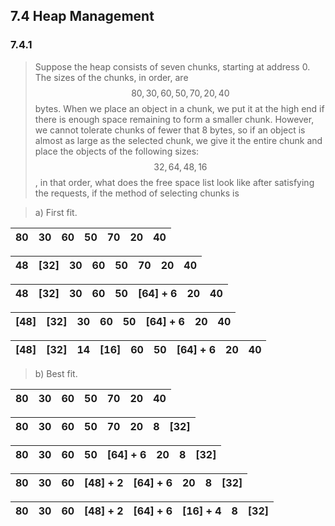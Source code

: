 ## 7.4 Heap Management

### 7.4.1

> Suppose the heap consists of seven chunks, starting at address 0. The sizes of the chunks, in order, are $$80, 30, 60, 50, 70, 20, 40$$ bytes. When we place an object in a chunk, we put it at the high end if there is enough space remaining to form a smaller chunk. However, we cannot tolerate chunks of fewer that 8 bytes, so if an object is almost as large as the selected chunk, we give it the entire chunk and place the objects of the following sizes: $$32, 64, 48, 16$$, in that order, what does the free space list look like after satisfying the requests, if the method of selecting chunks is

> a) First fit.

| 80 | 30 | 60 | 50 | 70 | 20 | 40 |
|:---|:---|:---|:---|:---|:---|:---|

| 48 | [32] | 30 | 60 | 50 | 70 | 20 | 40 |
|:---|:-----|:---|:---|:---|:---|:---|:---|

| 48 | [32] | 30 | 60 | 50 | [64] + 6 | 20 | 40 |
|:---|:-----|:---|:---|:---|:---------|:---|:---|

| [48] | [32] | 30 | 60 | 50 | [64] + 6 | 20 | 40 |
|:-----|:-----|:---|:---|:---|:---------|:---|:---|

| [48] | [32] | 14 | [16] | 60 | 50 | [64] + 6 | 20 | 40 |
|:-----|:-----|:---|:-----|:---|:---|:---------|:---|:---|

> b) Best fit.

| 80 | 30 | 60 | 50 | 70 | 20 | 40 |
|:---|:---|:---|:---|:---|:---|:---|

| 80 | 30 | 60 | 50 | 70 | 20 | 8 | [32] |
|:---|:---|:---|:---|:---|:---|:--|:-----|

| 80 | 30 | 60 | 50 | [64] + 6 | 20 | 8 | [32] |
|:---|:---|:---|:---|:---------|:---|:--|:-----|

| 80 | 30 | 60 | [48] + 2 | [64] + 6 | 20 | 8 | [32] |
|:---|:---|:---|:---------|:---------|:---|:--|:-----|

| 80 | 30 | 60 | [48] + 2 | [64] + 6 | [16] + 4 | 8 | [32] |
|:---|:---|:---|:---------|:---------|:---------|:--|:-----|
